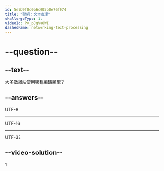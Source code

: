 ```yaml
---
id: 5e7b9f0c0b6c005b0e76f074
title: "聯網：文本處理"
challengeType: 11
videoId: Pv_pJgVu8WI
dashedName: networking-text-processing
---
```


# --question--

## --text--

大多數網站使用哪種編碼類型？

## --answers--

UTF-8

---

UTF-16

---

UTF-32

## --video-solution--

1
